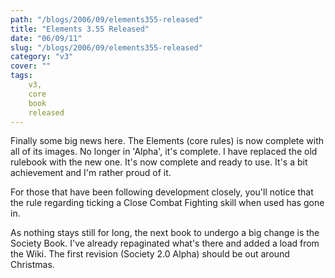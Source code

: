 ```yaml
---
path: "/blogs/2006/09/elements355-released"
title: "Elements 3.55 Released"
date: "06/09/11"
slug: "/blogs/2006/09/elements355-released"
category: "v3"
cover: ""
tags:
    v3,
    core
    book
    released
---
```


Finally some big news here. The Elements (core rules) is now complete with all of its images. No longer in 'Alpha', it's complete. I have replaced the old rulebook with the new one. It's now complete and ready to use. It's a bit achievement and I'm rather proud of it.
		
For those that have been following development closely, you'll notice that the rule regarding ticking a Close Combat Fighting skill when used has gone in.

As nothing stays still for long, the next book to undergo a big change is the Society Book. I've already repaginated what's there and added a load from the Wiki. The first revision (Society 2.0 Alpha) should be out around Christmas.